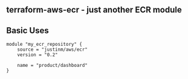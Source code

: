 terraform-aws-ecr - just another ECR module
-----

Basic Uses
----------

    module "my_ecr_repository" {
        source = "justinm/aws/ecr"
        version = "0.2"
        
        name = "product/dashboard"   
    }